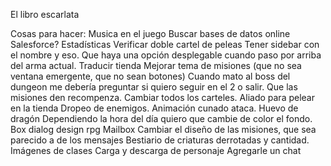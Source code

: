 El libro escarlata

Cosas para hacer:
Musica en el juego
Buscar bases de datos online
Salesforce?
Estadísticas
Verificar doble cartel de peleas
Tener sidebar con el nombre y eso. Que haya una opción desplegable cuando paso por arriba del arma actual.
Traducir tienda
Mejorar tema de misiones (que no sea ventana emergente, que no sean botones)
Cuando mato al boss del dungeon me debería preguntar si quiero seguir en el 2 o salir.
Que las misiones den recompenza.
Cambiar todos los carteles.
Aliado para pelear en la tienda
Dropeo de enemigos.
Animación cunado ataca.
Huevo de dragón
Dependiendo la hora del día quiero que cambie de color el fondo.
Box dialog design rpg
Mailbox
Cambiar el diseño de las misiones, que sea parecido a de los mensajes
Bestiario de criaturas derrotadas y cantidad.
Imágenes de clases
Carga y descarga de personaje
Agregarle un chat

